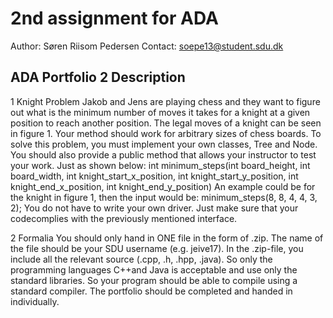 # 2nd assignment for ADA

Author: Søren Riisom Pedersen
Contact: soepe13@student.sdu.dk

## ADA Portfolio 2 Description

1 Knight Problem
  Jakob and Jens are playing chess and they want to figure out what is
  the minimum number of moves it takes for a knight at a given position
  to reach another position.  The legal moves of a knight can be seen in
  figure 1. Your method should work for arbitrary sizes of chess boards.
  To solve this problem, you must implement your own classes, Tree and
  Node. You should also provide a public method that allows your
  instructor to test your work.
  Just as shown below:
    int minimum_steps(int board_height,
                      int board_width,
                      int knight_start_x_position,
                      int knight_start_y_position,
                      int knight_end_x_position,
                      int knight_end_y_position)
  An example could be for the knight in figure 1, then the input would be:
    minimum_steps(8, 8, 4, 4, 3, 2);
  You do not have to write your own driver.
  Just make sure that your codecomplies with the previously mentioned
  interface.

2 Formalia
  You  should  only  hand  in  ONE  file  in  the  form  of  .zip.
  The  name  of  the  file should be your SDU username (e.g.  jeive17).
  In the .zip-file, you include all the relevant source (.cpp, .h, .hpp,
  .java).  So only the programming languages C++and Java is acceptable and
  use only the standard libraries.  So your program should be able to
  compile using a standard compiler. The portfolio should be completed and
  handed in individually.
